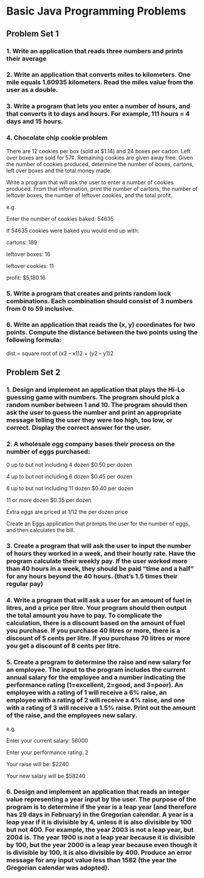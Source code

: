 # Basic Java Programming Problems


## Problem Set 1

### 1. Write an application that reads three numbers and prints their average


### 2. Write an application that converts miles to kilometers. One mile equals 1.60935 kilometers. Read the miles value from the user as a double.


### 3. Write a program that lets you enter a number of hours, and that converts it to days and hours. For example, 111 hours = 4 days and 15 hours.


### 4. Chocolate chip cookie problem


There are 12 cookies per box (sold at $1.14) and 24 boxes per carton. Left over boxes are sold for 57¢. Remaining cookies are given away free. Given the number of cookies produced, determine the number of boxes, cartons, left over boxes and the total money made.


Write a program that will ask the user to enter a number of cookies produced. From that information, print the number of cartons, the number of leftover boxes, the number of leftover cookies, and the total profit.


e.g.


Enter the number of cookies baked: 54635


If 54635 cookies were baked you would end up with:


cartons: 189

leftover boxes: 16

leftover cookies: 11

profit: $5,180.16


### 5. Write a program that creates and prints random lock combinations. Each combination should consist of 3 numbers from 0 to 59 inclusive.



### 6. Write an application that reads the (x, y) coordinates for two points. Compute the distance between the two points using the following formula:

dist = square root of (x2 – x1)2 + (y2 – y1)2

## Problem Set 2

### 1. Design and implement an application that plays the Hi-Lo guessing game with numbers. The program should pick a random number between 1 and 10. The program should then ask the user to guess the number and print an appropriate message telling the user they were too high, too low, or correct. Display the correct answer for the user.

### 2. A wholesale egg company bases their process on the number of eggs purchased:


0 up to but not including 4 dozen $0.50 per dozen

4 up to but not including 6 dozen $0.45 per dozen

6 up to but not including 11 dozen $0.40 per dozen

11 or more dozen $0.35 per dozen

Extra eggs are priced at 1/12 the per dozen price


Create an Eggs application that prompts the user for the number of eggs, and then calculates the bill.



### 3. Create a program that will ask the user to input the number of hours they worked in a week, and their hourly rate. Have the program calculate their weekly pay. If the user worked more than 40 hours in a week, they should be paid “time and a half” for any hours beyond the 40 hours. (that’s 1.5 times their regular pay)



### 4. Write a program that will ask a user for an amount of fuel in litres, and a price per litre. Your program should then output the total amount you have to pay. To complicate the calculation, there is a discount based on the amount of fuel you purchase. If you purchase 40 litres or more, there is a discount of 5 cents per litre. If you purchase 70 litres or more you get a discount of 8 cents per litre.



### 5. Create a program to determine the raise and new salary for an employee. The input to the program includes the current annual salary for the employee and a number indicating the performance rating (1=excellent, 2=good, and 3=poor). An employee with a rating of 1 will receive a 6% raise, an employee with a rating of 2 will receive a 4% raise, and one with a rating of 3 will receive a 1.5% raise. Print out the amount of the raise, and the employees new salary.


e.g.


Enter your current salary: 56000

Enter your performance rating: 2


Your raise will be: $2240

Your new salary will be $58240




### 6. Design and implement an application that reads an integer value representing a year input by the user. The purpose of the program is to determine if the year is a leap year (and therefore has 29 days in February) in the Gregorian calendar. A year is a leap year if it is divisible by 4, unless it is also divisible by 100 but not 400. For example, the year 2003 is not a leap year, but 2004 is. The year 1900 is not a leap year because it is divisible by 100, but the year 2000 is a leap year because even though it is divisible by 100, it is also divisible by 400. Produce an error message for any input value less than 1582 (the year the Gregorian calendar was adopted).
